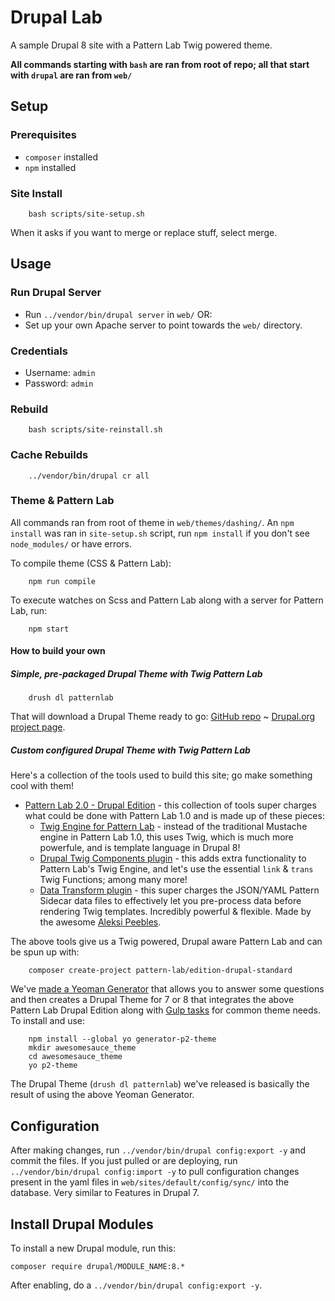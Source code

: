 # Drupal Lab

A sample Drupal 8 site with a Pattern Lab Twig powered theme.

**All commands starting with `bash` are ran from root of repo; all that start with `drupal` are ran from `web/`**

## Setup

### Prerequisites

- `composer` installed
- `npm` installed

### Site Install

		bash scripts/site-setup.sh

When it asks if you want to merge or replace stuff, select merge.

## Usage

### Run Drupal Server

- Run `../vendor/bin/drupal server` in `web/` OR:
- Set up your own Apache server to point towards the `web/` directory.

### Credentials

- Username: `admin`
- Password: `admin`

### Rebuild

		bash scripts/site-reinstall.sh

### Cache Rebuilds

		../vendor/bin/drupal cr all

### Theme & Pattern Lab

All commands ran from root of theme in `web/themes/dashing/`. An `npm install` was ran in `site-setup.sh` script, run `npm install` if you don't see `node_modules/` or have errors.

To compile theme (CSS & Pattern Lab):

		npm run compile

To execute watches on Scss and Pattern Lab along with a server for Pattern Lab, run:

		npm start

#### How to build your own

##### Simple, pre-packaged Drupal Theme with Twig Pattern Lab 

		drush dl patternlab

That will download a Drupal Theme ready to go: [GitHub repo](https://github.com/phase2/pattern-lab-drupal-theme) ~ [Drupal.org project page](https://www.drupal.org/project/patternlab).

##### Custom configured Drupal Theme with Twig Pattern Lab

Here's a collection of the tools used to build this site; go make something cool with them!

- [Pattern Lab 2.0 - Drupal Edition](https://github.com/pattern-lab/edition-php-drupal-standard) - this collection of tools super charges what could be done with Pattern Lab 1.0 and is made up of these pieces:
	- [Twig Engine for Pattern Lab](https://github.com/pattern-lab/patternengine-php-twig) - instead of the traditional Mustache engine in Pattern Lab 1.0, this uses Twig, which is much more powerfule, and is template language in Drupal 8!
	- [Drupal Twig Components plugin](https://github.com/pattern-lab/plugin-drupal-twig-components) - this adds extra functionality to Pattern Lab's Twig Engine, and let's use the essential `link` & `trans` Twig Functions; among many more!
	- [Data Transform plugin](https://github.com/aleksip/plugin-data-transform) - this super charges the JSON/YAML Pattern Sidecar data files to effectively let you pre-process data before rendering Twig templates. Incredibly powerful & flexible. Made by the awesome [Aleksi Peebles](http://www.aleksip.net).

The above tools give us a Twig powered, Drupal aware Pattern Lab and can be spun up with:
	
		composer create-project pattern-lab/edition-drupal-standard

We've [made a Yeoman Generator](https://github.com/phase2/generator-p2-theme) that allows you to answer some questions and then creates a Drupal Theme for 7 or 8 that integrates the above Pattern Lab Drupal Edition along with [Gulp tasks](https://github.com/phase2/p2-theme-core) for common theme needs. To install and use:

		npm install --global yo generator-p2-theme
		mkdir awesomesauce_theme
		cd awesomesauce_theme
		yo p2-theme

The Drupal Theme (`drush dl patternlab`) we've released is basically the result of using the above Yeoman Generator.

## Configuration

After making changes, run `../vendor/bin/drupal config:export -y` and commit the files. If you just pulled or are deploying, run `../vendor/bin/drupal config:import -y` to pull configuration changes present in the yaml files in `web/sites/default/config/sync/` into the database. Very similar to Features in Drupal 7.

## Install Drupal Modules

To install a new Drupal module, run this:

    composer require drupal/MODULE_NAME:8.*

After enabling, do a `../vendor/bin/drupal config:export -y`.
